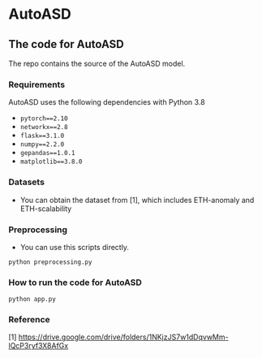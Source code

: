 # AutoASD

## The code for AutoASD

The repo contains the source of the AutoASD model.



### Requirements

AutoASD uses the following dependencies with Python 3.8

- `pytorch==2.10`
- `networkx==2.8`
- `flask==3.1.0`
- `numpy==2.2.0`
- `gepandas==1.0.1`
- `matplotlib==3.8.0`



### Datasets

- You can obtain the dataset from [1], which includes ETH-anomaly and ETH-scalability



### Preprocessing

- You can use this scripts directly.

```
python preprocessing.py
```



### How to run the code for AutoASD

```
python app.py
```



### Reference

[1] https://drive.google.com/drive/folders/1NKjzJS7w1dDqvwMm-lQcP3ryf3X8AfGx
